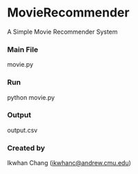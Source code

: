 # MovieRecommender
A Simple Movie Recommender System

### Main File
movie.py

### Run
python movie.py

### Output
output.csv

### Created by
Ikwhan Chang (ikwhanc@andrew.cmu.edu)
